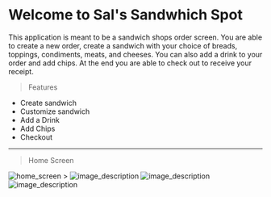# Welcome to Sal's Sandwhich Spot
<!-- -->
This application is meant to be a sandwich shops order screen. You are able to create a new order, create a sandwich with your choice of breads, toppings, condiments, meats, and cheeses. You can also add a drink to your order and add chips. At the end you are able to check out to receive your receipt. 
<!-- -->

>Features
<!--line that seperates -->
* Create sandwich
* Customize sandwich
* Add a Drink
* Add Chips
* Checkout

-----------------------------------------------------------------------------
>Home Screen
<img src="https://ibb.co/fq7MjjH" alt="home_screen">
>
<img src="https://ibb.co/Cw3yCDN" alt="image_description">
<img src="https://ibb.co/wsj0Prv" alt="image_description">
<img src="https://ibb.co/VNNkDXC" alt="image_description">

